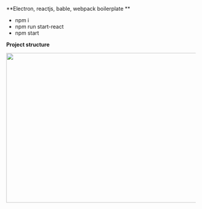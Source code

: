 **Electron, reactjs, bable, webpack boilerplate **

* npm i
* npm run start-react 
* npm start

**Project structure**

<img src="/uploads/3c6dcb107e9c9fd3847bd4a5d66a573c/Screenshot_2019-07-29_at_7.54.02_PM.png"  width="600" height="400">
